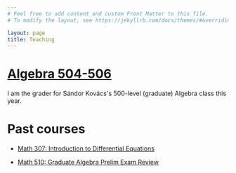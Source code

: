 ```yaml
---
# Feel free to add content and custom Front Matter to this file.
# To modify the layout, see https://jekyllrb.com/docs/themes/#overriding-theme-defaults

layout: page
title: Teaching
---
```



# [Algebra 504-506](./algebra.html)

I am the grader for Sándor Kovács's 500-level (graduate) Algebra class
this year. 

# Past courses

- [Math 307: Introduction to Differential Equations](./past_courses/math307/index.html)

- [Math 510: Graduate Algebra Prelim Exam Review](./past_courses/math510/index.html)

